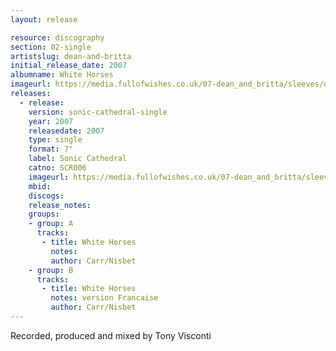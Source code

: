 ```yaml
---
layout: release

resource: discography
section: 02-single
artistslug: dean-and-britta
initial_release_date: 2007
albumname: White Horses
imageurl: https://media.fullofwishes.co.uk/07-dean_and_britta/sleeves/dab_whitehorses.jpg
releases:
  - release:
    version: sonic-cathedral-single
    year: 2007
    releasedate: 2007
    type: single
    format: 7"
    label: Sonic Cathedral
    catno: SCR006
    imageurl: https://media.fullofwishes.co.uk/07-dean_and_britta/sleeves/dab_whitehorses.jpg
    mbid:
    discogs:
    release_notes:
    groups:
    - group: A
      tracks:
       - title: White Horses
         notes:
         author: Carr/Nisbet
    - group: B
      tracks:
       - title: White Horses
         notes: version Francaise
         author: Carr/Nisbet
---
```

Recorded, produced and mixed by Tony Visconti
